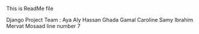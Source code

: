 This is ReadMe file

Django Project Team :
Aya Aly Hassan
Ghada Gamal
Caroline Samy Ibrahim
Mervat Mosaad
line number 7

